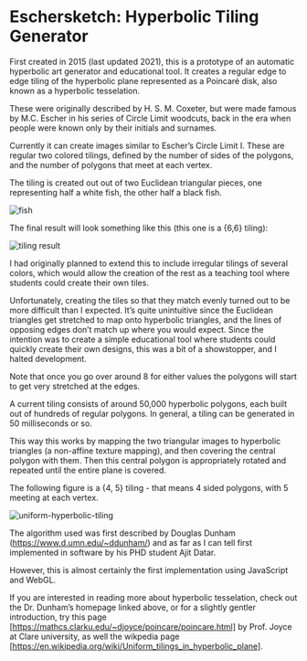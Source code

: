# Eschersketch: Hyperbolic Tiling Generator

First created in 2015 (last updated 2021), this is a prototype of an automatic hyperbolic art generator and educational tool. It creates a regular edge to edge tiling of the hyperbolic plane represented as a Poincaré disk, also known as a hyperbolic tesselation.

These were originally described by H. S. M. Coxeter, but were made famous by M.C. Escher in his series of Circle Limit woodcuts, back in the era when people were known only by their initials and surnames.

Currently it can create images similar to Escher’s Circle Limit I. These are regular two colored tilings, defined by the number of sides of the polygons, and the number of polygons that meet at each vertex.

The tiling is created out out of two Euclidean triangular pieces, one representing half a white fish, the other half a black fish.

![fish](https://raw.githubusercontent.com/looeee/hyperbolic-tiling/main/assets/fish.png)

The final result will look something like this (this one is a {6,6} tiling):

![tiling result](https://raw.githubusercontent.com/looeee/hyperbolic-tiling/main/assets/hyperbolic-tiling-main-1024.jpg)


I had originally planned to extend this to include irregular tilings of several colors, which would allow the creation of the rest as a teaching tool where students could create their own tiles.

Unfortunately, creating the tiles so that they match evenly turned out to be more difficult than I expected. It’s quite unintuitive since the Euclidean triangles get stretched to map onto hyperbolic triangles, and the lines of opposing edges don’t match up where you would expect. Since the intention was to create a simple educational tool where students could quickly create their own designs, this was a bit of a showstopper, and I halted development.

Note that once you go over around 8 for either values the polygons will start to get very stretched at the edges.

A current tiling consists of around 50,000 hyperbolic polygons, each built out of hundreds of regular polygons. In general, a tiling can be generated in 50 milliseconds or so.

This way this works by mapping the two triangular images to hyperbolic triangles (a non-affine texture mapping), and then covering the central polygon with them. Then this central polygon is appropriately rotated and repeated until the entire plane is covered.

The following figure is a {4, 5} tiling - that means 4 sided polygons, with 5 meeting at each vertex.

![uniform-hyperbolic-tiling](https://raw.githubusercontent.com/looeee/hyperbolic-tiling/main/assets/uniform-hyperbolic-tiling-45.png)

 The algorithm used was first described by Douglas Dunham (https://www.d.umn.edu/~ddunham/) and as far as I can tell first implemented in software by his PHD student Ajit Datar.

However, this is almost certainly the first implementation using JavaScript and WebGL.

If you are interested in reading more about hyperbolic tesselation, check out the Dr. Dunham’s homepage linked above, or for a slightly gentler introduction, try this page [https://mathcs.clarku.edu/~djoyce/poincare/poincare.html] by Prof. Joyce at Clare university, as well the wikpedia page [https://en.wikipedia.org/wiki/Uniform_tilings_in_hyperbolic_plane].